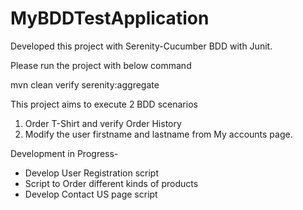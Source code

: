# MyBDDTestApplication

Developed this project with Serenity-Cucumber BDD with Junit. 

Please run the project with below command

mvn clean verify serenity:aggregate

This project aims to execute 2 BDD scenarios 
1. Order T-Shirt and verify Order History
2. Modify the user firstname and lastname from My accounts page.

Development in Progress-
- Develop User Registration  script
- Script to Order different kinds of products
- Develop Contact US page script
